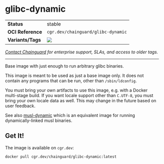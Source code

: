 <!--monopod:start-->
# glibc-dynamic
| | |
| - | - |
| **Status** | stable |
| **OCI Reference** | `cgr.dev/chainguard/glibc-dynamic` |
| **Variants/Tags** | ![](https://storage.googleapis.com/chainguard-images-build-outputs/summary/glibc-dynamic.svg) |

*[Contact Chainguard](https://www.chainguard.dev/chainguard-images) for enterprise support, SLAs, and access to older tags.*

---
<!--monopod:end-->

Base image with just enough to run arbitrary glibc binaries.

This image is meant to be used as just a base image only. It does not contain any programs that can be run, other than `/sbin/ldconfig`.

You must bring your own artifacts to use this image, e.g. with a Docker multi-stage build. If you want locale support other than `C.UTF-8`, you must bring your own locale data as well. This may change in the future based on user feedback.

See also [musl-dynamic](https://github.com/chainguard-images/images/tree/main/images/musl-dynamic) which is an equivalent image for running dynamically-linked musl binaries.

## Get It!

The image is available on `cgr.dev`:

```
docker pull cgr.dev/chainguard/glibc-dynamic:latest
```

